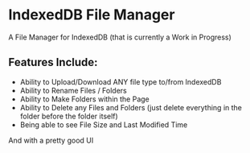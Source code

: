 # IndexedDB File Manager
A File Manager for IndexedDB (that is currently a Work in Progress)

## Features Include:
- Ability to Upload/Download ANY file type to/from IndexedDB
- Ability to Rename Files / Folders
- Ability to Make Folders within the Page
- Ability to Delete any Files and Folders (just delete everything in the folder before the folder itself)
- Being able to see File Size and Last Modified Time

And with a pretty good UI

